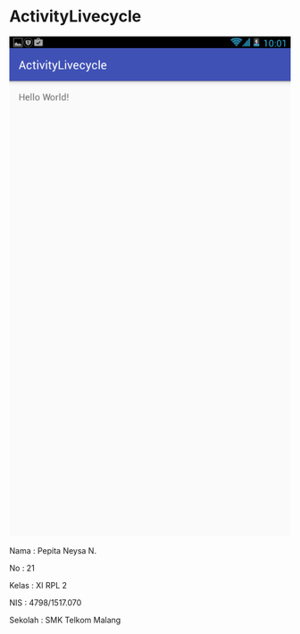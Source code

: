 # ActivityLivecycle

![ScreenShot](https://github.com/pepitan/ActivityLivecycle/blob/master/Screenshot_2017-01-24-22-02-02.png)

Nama : Pepita Neysa N.

No : 21

Kelas : XI RPL 2

NIS : 4798/1517.070

Sekolah : SMK Telkom Malang
